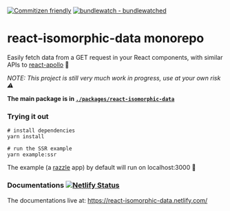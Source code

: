 [![Commitizen friendly](https://img.shields.io/badge/commitizen-friendly-brightgreen.svg)](http://commitizen.github.io/cz-cli/)
[![bundlewatch - bundlewatched](https://img.shields.io/badge/bundle-watched-blue.svg)](https://bundlewatch.io)

# react-isomorphic-data monorepo
Easily fetch data from a GET request in your React components, with similar APIs to [react-apollo](https://github.com/apollographql/react-apollo/) 🎉

*NOTE: This project is still very much work in progress, use at your own risk ⚠️*

**The main package is in [`./packages/react-isomorphic-data`](./packages/react-isomorphic-data)**

### Trying it out
```
# install dependencies
yarn install

# run the SSR example
yarn example:ssr
```

The example (a [razzle](https://github.com/jaredpalmer/razzle) app) by default will run on localhost:3000 🎉

### Documentations [![Netlify Status](https://api.netlify.com/api/v1/badges/81844630-ff7d-4bf6-95f0-9f170ba6e421/deploy-status)](https://app.netlify.com/sites/unruffled-austin-36e969/deploys)

The documentations live at:  https://react-isomorphic-data.netlify.com/